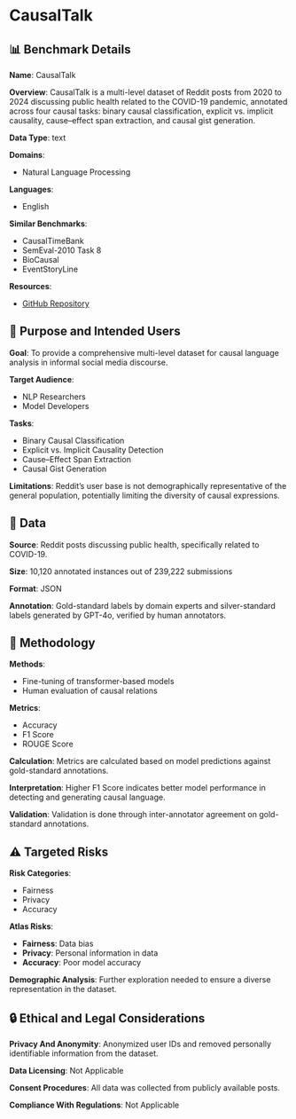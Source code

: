 # CausalTalk

## 📊 Benchmark Details

**Name**: CausalTalk

**Overview**: CausalTalk is a multi-level dataset of Reddit posts from 2020 to 2024 discussing public health related to the COVID-19 pandemic, annotated across four causal tasks: binary causal classification, explicit vs. implicit causality, cause–effect span extraction, and causal gist generation.

**Data Type**: text

**Domains**:
- Natural Language Processing

**Languages**:
- English

**Similar Benchmarks**:
- CausalTimeBank
- SemEval-2010 Task 8
- BioCausal
- EventStoryLine

**Resources**:
- [GitHub Repository](https://github.com/xding2/CausalTalk)

## 🎯 Purpose and Intended Users

**Goal**: To provide a comprehensive multi-level dataset for causal language analysis in informal social media discourse.

**Target Audience**:
- NLP Researchers
- Model Developers

**Tasks**:
- Binary Causal Classification
- Explicit vs. Implicit Causality Detection
- Cause–Effect Span Extraction
- Causal Gist Generation

**Limitations**: Reddit’s user base is not demographically representative of the general population, potentially limiting the diversity of causal expressions.

## 💾 Data

**Source**: Reddit posts discussing public health, specifically related to COVID-19.

**Size**: 10,120 annotated instances out of 239,222 submissions

**Format**: JSON

**Annotation**: Gold-standard labels by domain experts and silver-standard labels generated by GPT-4o, verified by human annotators.

## 🔬 Methodology

**Methods**:
- Fine-tuning of transformer-based models
- Human evaluation of causal relations

**Metrics**:
- Accuracy
- F1 Score
- ROUGE Score

**Calculation**: Metrics are calculated based on model predictions against gold-standard annotations.

**Interpretation**: Higher F1 Score indicates better model performance in detecting and generating causal language.

**Validation**: Validation is done through inter-annotator agreement on gold-standard annotations.

## ⚠️ Targeted Risks

**Risk Categories**:
- Fairness
- Privacy
- Accuracy

**Atlas Risks**:
- **Fairness**: Data bias
- **Privacy**: Personal information in data
- **Accuracy**: Poor model accuracy

**Demographic Analysis**: Further exploration needed to ensure a diverse representation in the dataset.

## 🔒 Ethical and Legal Considerations

**Privacy And Anonymity**: Anonymized user IDs and removed personally identifiable information from the dataset.

**Data Licensing**: Not Applicable

**Consent Procedures**: All data was collected from publicly available posts.

**Compliance With Regulations**: Not Applicable
